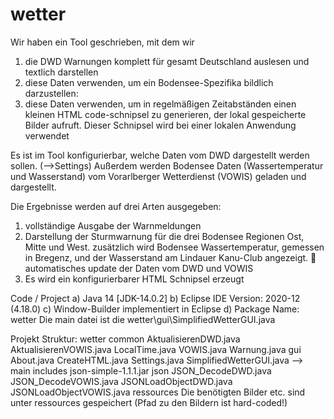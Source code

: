 # wetter
 
Wir haben  ein Tool geschrieben, mit dem wir
1.	die DWD Warnungen komplett für gesamt Deutschland auslesen und textlich darstellen
2.	diese Daten verwenden, um ein Bodensee-Spezifika bildlich darzustellen:
3.	diese Daten verwenden, um in regelmäßigen Zeitabständen einen kleinen HTML code-schnipsel zu generieren, der lokal gespeicherte Bilder aufruft. Dieser Schnipsel wird bei einer lokalen Anwendung verwendet
  
Es ist im Tool konfigurierbar, welche Daten vom DWD dargestellt werden sollen. (-->Settings)
Außerdem werden Bodensee Daten (Wassertemperatur und Wasserstand) vom Vorarlberger Wetterdienst (VOWIS) geladen und dargestellt.


Die Ergebnisse werden auf drei Arten ausgegeben:
1.	vollständige Ausgabe der Warnmeldungen
2.	Darstellung der Sturmwarnung für die drei Bodensee Regionen Ost, Mitte und West.
 zusätzlich wird Bodensee Wassertemperatur, gemessen in Bregenz, und der Wasserstand am Lindauer Kanu-Club angezeigt.  automatisches update der Daten vom DWD und VOWIS
3.	Es wird ein konfigurierbarer HTML Schnipsel erzeugt

Code / Project
a) Java 14 [JDK-14.0.2]
b)	Eclipse IDE Version: 2020-12 (4.18.0)
c)	Window-Builder implementiert in Eclipse
d)	Package Name: wetter
Die main datei ist die wetter\gui\SimplifiedWetterGUI.java

Projekt Struktur:
	wetter
		common
			AktualisierenDWD.java
			AktualisierenVOWIS.java
			LocalTime.java
			VOWIS.java
			Warnung.java
		gui
			About.java
			CreateHTML.java
			Settings.java
			SimplifiedWetterGUI.java --> main
		includes
			json-simple-1.1.1.jar
		json
			JSON_DecodeDWD.java
			JSON_DecodeVOWIS.java
			JSONLoadObjectDWD.java
			JSONLoadObjectVOWIS.java
		ressources
			Die benötigten Bilder etc. sind unter ressources gespeichert 
			(Pfad zu den Bildern ist hard-coded!)

